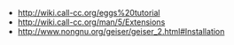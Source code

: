 - http://wiki.call-cc.org/eggs%20tutorial
- http://wiki.call-cc.org/man/5/Extensions
- http://www.nongnu.org/geiser/geiser_2.html#Installation
